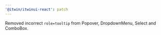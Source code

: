 ```yaml
---
'@itwin/itwinui-react': patch
---
```


Removed incorrect `role=tooltip` from Popover, DropdownMenu, Select and ComboBox.
